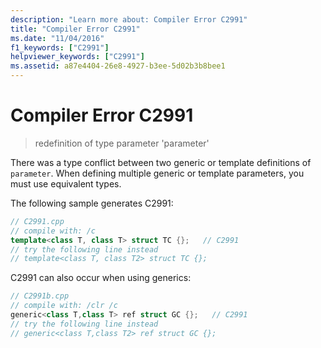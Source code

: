 ```yaml
---
description: "Learn more about: Compiler Error C2991"
title: "Compiler Error C2991"
ms.date: "11/04/2016"
f1_keywords: ["C2991"]
helpviewer_keywords: ["C2991"]
ms.assetid: a87e4404-26e8-4927-b3ee-5d02b3b8bee1
---
```

# Compiler Error C2991

> redefinition of type parameter 'parameter'

There was a type conflict between two generic or template definitions of `parameter`. When defining multiple generic or template parameters, you must use equivalent types.

The following sample generates C2991:

```cpp
// C2991.cpp
// compile with: /c
template<class T, class T> struct TC {};   // C2991
// try the following line instead
// template<class T, class T2> struct TC {};
```

C2991 can also occur when using generics:

```cpp
// C2991b.cpp
// compile with: /clr /c
generic<class T,class T> ref struct GC {};   // C2991
// try the following line instead
// generic<class T,class T2> ref struct GC {};
```
